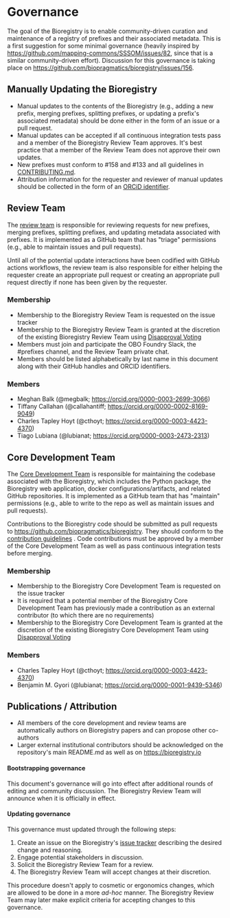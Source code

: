 # Governance

The goal of the Bioregistry is to enable community-driven curation and
maintenance of a registry of prefixes and their associated metadata. This is a
first suggestion for some minimal governance (heavily inspired
by https://github.com/mapping-commons/SSSOM/issues/82, since that is a similar
community-driven effort). Discussion for this governance is taking place
on https://github.com/biopragmatics/bioregistry/issues/156.

## Manually Updating the Bioregistry

- Manual updates to the contents of the Bioregistry (e.g., adding a new prefix,
  merging prefixes, splitting prefixes, or updating a prefix's associated
  metadata) should be done either in the form of an issue or a pull request.
- Manual updates can be accepted if all continuous integration tests pass and a
  member of the Bioregistry Review Team approves. It's best practice that a
  member of the Review Team does not approve their own updates.
- New prefixes must conform to #158 and #133 and all guidelines in
  [CONTRIBUTING.md](CONTRIBUTING.md).
- Attribution information for the requester and reviewer of manual updates
  should be collected in the form of an [ORCiD identifier](https://orcid.org).

## Review Team

The [review team](https://github.com/orgs/biopragmatics/teams/bioregistry-reviewers)
is responsible for reviewing requests for new prefixes, merging prefixes,
splitting prefixes, and updating metadata associated with prefixes. It is
implemented as a GitHub team that has "triage" permissions (e.g., able to
maintain issues and pull requests).

Until all of the potential update interactions have been codified with GitHub
actions workflows, the review team is also responsible for either helping the
requester create an appropriate pull request or creating an appropriate pull
request directly if none has been given by the requester.

### Membership

- Membership to the Bioregistry Review Team is requested on the issue tracker
- Membership to the Bioregistry Review Team is granted at the discretion of the
  existing Bioregistry Review Team
  using [Disapproval Voting](https://en.wikipedia.org/wiki/Disapproval_voting)
- Members must join and participate the OBO Foundry Slack, the #prefixes
  channel, and the Review Team private chat.
- Members should be listed alphabetically by last name in this document along
  with their GitHub handles and ORCID identifiers.

### Members

- Meghan Balk (@megbalk; https://orcid.org/0000-0003-2699-3066)
- Tiffany Callahan (@callahantiff; https://orcid.org/0000-0002-8169-9049)
- Charles Tapley Hoyt (@cthoyt; https://orcid.org/0000-0003-4423-4370)
- Tiago Lubiana (@lubianat; https://orcid.org/0000-0003-2473-2313)

## Core Development Team

The [Core Development Team](https://github.com/orgs/biopragmatics/teams/bioregistry-core-development)
is responsible for maintaining the codebase associated with the Bioregistry,
which includes the Python package, the Bioregistry web application, docker
configurations/artifacts, and related GitHub repositories. It is implemented as
a GitHub team that has "maintain" permissions (e.g., able to write to the repo
as well as maintain issues and pull requests).

Contributions to the Bioregistry code should be submitted as pull requests
to https://github.com/biopragmatics/bioregistry. They should conform to
the [contribution guidelines](https://github.com/biopragmatics/bioregistry/blob/main/CONTRIBUTING.md)
. Code contributions must be approved by a member of the Core Development Team
as well as pass continuous integration tests before merging.

### Membership

- Membership to the Bioregistry Core Development Team is requested on the issue
  tracker
- It is required that a potential member of the Bioregistry Core Development
  Team has previously made a contribution as an external contributor (to which
  there are no requirements)
- Membership to the Bioregistry Core Development Team is granted at the
  discretion of the existing Bioregistry Core Development Team
  using [Disapproval Voting](https://en.wikipedia.org/wiki/Disapproval_voting)

### Members

- Charles Tapley Hoyt (@cthoyt; https://orcid.org/0000-0003-4423-4370)
- Benjamin M. Gyori (@lubianat; https://orcid.org/0000-0001-9439-5346)

## Publications / Attribution

- All members of the core development and review teams are automatically authors
  on Bioregistry papers and can propose other co-authors
- Larger external institutional contributors should be acknowledged on the
  repository's main README.md as well as on https://bioregistry.io

#### Bootstrapping governance

This document's governance will go into effect after additional rounds of
editing and community discussion. The Bioregistry Review Team will announce when
it is officially in effect.

#### Updating governance

This governance must updated through the following steps:

1. Create an issue on the
   Bioregistry's [issue tracker](https://github.com/biopragmatics/bioregistry/issues)
   describing the desired change and reasoning.
2. Engage potential stakeholders in discussion.
3. Solicit the Bioregistry Review Team for a review.
4. The Bioregistry Review Team will accept changes at their discretion.

This procedure doesn't apply to cosmetic or ergonomics changes, which are
allowed to be done in a more *ad-hoc* manner. The Bioregistry Review Team may
later make explicit criteria for accepting changes to this governance.
